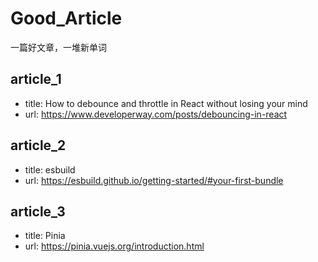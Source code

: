 # Good_Article
一篇好文章，一堆新单词
## article_1
+ title: How to debounce and throttle in React without losing your mind
+ url: https://www.developerway.com/posts/debouncing-in-react

## article_2
+ title: esbuild
+ url: https://esbuild.github.io/getting-started/#your-first-bundle

## article_3
+ title: Pinia
+ url: https://pinia.vuejs.org/introduction.html